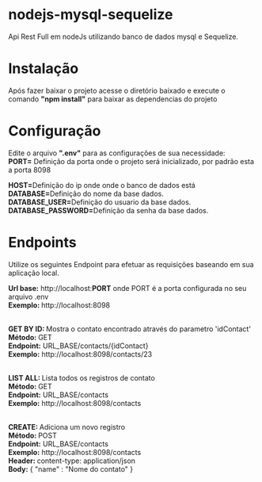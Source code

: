 # nodejs-mysql-sequelize
Api Rest Full em nodeJs utilizando banco de dados mysql e Sequelize.

# Instalação
Após fazer baixar o projeto acesse o diretório baixado e execute o comando <b>"npm install"</b> 
para baixar as dependencias do projeto

# Configuração
Edite o arquivo <b>".env"</b> para as configurações de sua necessidade:<br>
<b>PORT=</b> Definição da porta onde o projeto será inicializado, por padrão esta a porta 8098<br>

<b>HOST=</b>Definição do ip onde onde o banco de dados está<br>
<b>DATABASE=</b>Definição do nome da base dados.</br>
<b>DATABASE_USER=</b>Definição do usuario da base dados.</br>
<b>DATABASE_PASSWORD=</b>Definição da senha da base dados.</br>

# Endpoints
Utilize os seguintes Endpoint para efetuar as requisições baseando em sua aplicação local.<br>

<b>Url base:</b> http://localhost:<b>PORT</b> onde PORT é a porta configurada no seu arquivo .env<br/>
<b>Exemplo: </b> http://localhost:8098<br><br>

<b>GET BY ID: </b> Mostra o contato encontrado através do parametro 'idContact'<br/>
<b>Método: </b> GET <br>
<b>Endpoint:</b> URL_BASE/contacts/{idContact}<br/>
<b>Exemplo:</b> http://localhost:8098/contacts/23<br/><br/>

<b>LIST ALL: </b> Lista todos os registros de contato<br/>
<b>Método: </b> GET <br>
<b>Endpoint:</b> URL_BASE/contacts<br/>
<b>Exemplo:</b> http://localhost:8098/contacts<br/><br/>

<b>CREATE: </b> Adiciona um novo registro<br/>
<b>Método: </b> POST <br>
<b>Endpoint:</b> URL_BASE/contacts<br/>
<b>Exemplo:</b> http://localhost:8098/contacts<br/>
<b>Header: </b> content-type: application/json<br/>
<b>Body:</b> { "name" : "Nome do contato" }<br/><br/>
